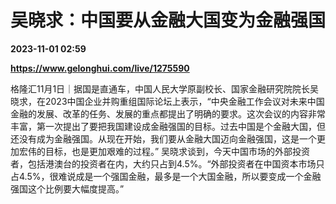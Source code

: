 # 吴晓求：中国要从金融大国变为金融强国

**2023-11-01 02:59**

**https://www.gelonghui.com/live/1275590**

格隆汇11月1日｜据国是直通车，中国人民大学原副校长、国家金融研究院院长吴晓求，在2023中国企业并购重组国际论坛上表示，“中央金融工作会议对未来中国金融的发展、改革的任务、发展的重点都提出了明确的要求。这次会议的内容非常丰富，第一次提出了要把我国建设成金融强国的目标。过去中国是个金融大国，但还没有成为金融强国。从现在开始，我们要从金融大国迈向金融强国，这是一个更加宏伟的目标，也是更加艰难的过程。” 吴晓求谈到，今天中国市场的外部投资者，包括港澳台的投资者在内，大约只占到4.5%。“外部投资者在中国资本市场只占4.5%，很难说成是一个强国金融，最多是一个大国金融，所以要变成一个金融强国这个比例要大幅度提高。”
